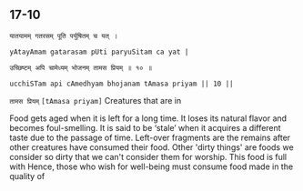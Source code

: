 ## 17-10


```shloka-sa
यातयामम् गतरसम् पूति पर्युषितम् च यत् ।
```
```shloka-sa-hk
yAtayAmam gatarasam pUti paryuSitam ca yat |
```
```shloka-sa
उच्छिष्टम् अपि चामेध्यम् भोजनम् तामस प्रियम् ॥ १० ॥
```
```shloka-sa-hk
ucchiSTam api cAmedhyam bhojanam tAmasa priyam || 10 ||
```

`तामस प्रियम्` `[tAmasa priyam]` Creatures that are in

Food gets aged when it is left for a long time. It loses its natural flavor and becomes foul-smelling. 
It is said to be ‘stale’ when it acquires a different taste due to the passage of time. Left-over fragments are the remains after other creatures have consumed their food. Other 'dirty things' are foods we consider so dirty that we can't consider them for worship. 
This food is full with 
Hence, those who wish for well-being must consume food made in the quality of 

